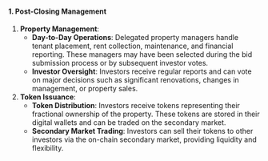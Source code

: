 #### **1. Post-Closing Management**
1. **Property Management**:
    - **Day-to-Day Operations**: Delegated property managers handle tenant placement, rent collection, maintenance, and financial reporting. These managers may have been selected during the bid submission process or by subsequent investor votes.
    - **Investor Oversight**: Investors receive regular reports and can vote on major decisions such as significant renovations, changes in management, or property sales.
2. **Token Issuance**:
    - **Token Distribution**: Investors receive tokens representing their fractional ownership of the property. These tokens are stored in their digital wallets and can be traded on the secondary market.
    - **Secondary Market Trading**: Investors can sell their tokens to other investors via the on-chain secondary market, providing liquidity and flexibility.